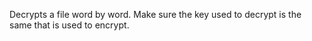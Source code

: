 Decrypts a file word by word. Make sure the key used to decrypt is the same that is used to encrypt.
